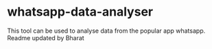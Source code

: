 # whatsapp-data-analyser
This tool can be used to analyse data from the popular app whatsapp.
Readme updated by Bharat